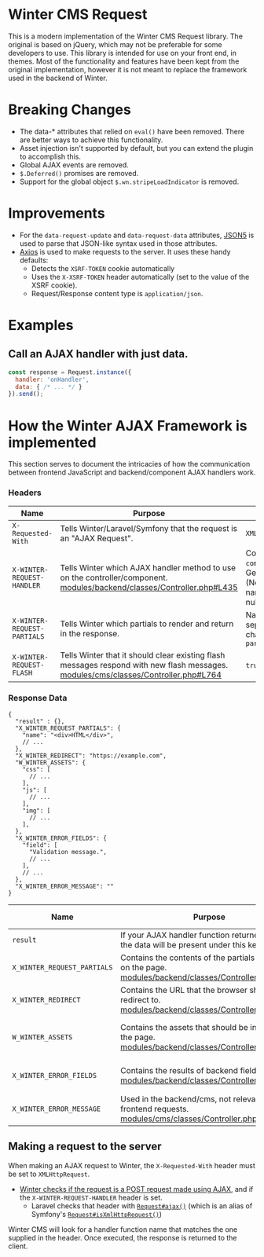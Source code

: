 # Winter CMS Request

This is a modern implementation of the Winter CMS Request library. The original is based on jQuery, which may not be preferable for some developers to use. This library is intended for use on your front end, in themes. Most of the functionality and features have been kept from the original implementation, however it is not meant to replace the framework used in the backend of Winter.

# Breaking Changes

 * The data-* attributes that relied on `eval()` have been removed. There are better ways to achieve this functionality.
 * Asset injection isn't supported by default, but you can extend the plugin to accomplish this.
 * Global AJAX events are removed.
 * `$.Deferred()` promises are removed.
 * Support for the global object `$.wn.stripeLoadIndicator` is removed.

# Improvements

  * For the `data-request-update` and `data-request-data` attributes, [JSON5](https://github.com/json5/json5) is used to parse that JSON-like syntax used in those attributes.
  * [Axios](https://github.com/axios/axios) is used to make requests to the server. It uses these handy defaults:
    * Detects the `XSRF-TOKEN` cookie automatically
    * Uses the `X-XSRF-TOKEN` header automatically (set to the value of the XSRF cookie).
    * Request/Response content type is `application/json`.

# Examples


## Call an AJAX handler with just data.

```javascript
const response = Request.instance({
  handler: 'onHandler',
  data: { /* ... */ }
}).send();
```


# How the Winter AJAX Framework is implemented

This section serves to document the intricacies of how the communication between frontend JavaScript and backend/component AJAX handlers work.

### Headers

| Name                        | Purpose | Values
| --------------------------- | ------- | -------
| `X-Requested-With`          | Tells Winter/Laravel/Symfony that the request is an "AJAX Request". | `XMLHttpRequest`
| `X-WINTER-REQUEST-HANDLER`  | Tells Winter which AJAX handler method to use on the controller/component. [modules/backend/classes/Controller.php#L435](https://github.com/wintercms/winter/blob/a56d7ec2af948480a2b24971b8118490f14dd042/modules/backend/classes/Controller.php#L435) | Component handler: `component::onEvent`; Generic handler: `onEvent` (Note: the `onAjax` handler name will always return null)
| `X-WINTER-REQUEST-PARTIALS` | Tells Winter which partials to render and return in the response. | Names of partials, separated by the `&` character. E.g. `partial1&partial2&partial3`
| `X-WINTER-REQUEST-FLASH`    | Tells Winter that it should clear existing flash messages respond with new flash messages. [modules/cms/classes/Controller.php#L764](https://github.com/wintercms/winter/blob/a56d7ec2af948480a2b24971b8118490f14dd042/modules/cms/classes/Controller.php#L764) | `true` \| `false`

### Response Data

```jsonc
{
  "result" : {},
  "X_WINTER_REQUEST_PARTIALS": {
    "name": "<div>HTML</div>",
    // ...
  },
  "X_WINTER_REDIRECT": "https://example.com",
  "W_WINTER_ASSETS": {
    "css": [
      // ...
    ],
    "js": [
      // ...
    ],
    "img": [
      // ...
    ],
  },
  "X_WINTER_ERROR_FIELDS": {
    "field": [
      "Validation message.",
      // ...
    ],
    // ...
  },
  "X_WINTER_ERROR_MESSAGE": ""
}
```

| Name                        | Purpose | JSON Structure Example
| --------------------------- | ------- | ----------------------
| `result`                    | If your AJAX handler function returned an array, the data will be present under this key. | N/A
| `X_WINTER_REQUEST_PARTIALS` | Contains the contents of the partials to update on the page. [modules/backend/classes/Controller.php#L460](https://github.com/wintercms/winter/blob/a56d7ec2af948480a2b24971b8118490f14dd042/modules/backend/classes/Controller.php#L460) | `{ "myPartial": "<div>...</div>", ... }`
| `X_WINTER_REDIRECT`         | Contains the URL that the browser should redirect to. [modules/backend/classes/Controller.php#L494](https://github.com/wintercms/winter/blob/a56d7ec2af948480a2b24971b8118490f14dd042/modules/backend/classes/Controller.php#L494)        | `"https://example.com"`
| `W_WINTER_ASSETS`           | Contains the assets that should be injected into the page. [modules/backend/classes/Controller.php#L508](https://github.com/wintercms/winter/blob/a56d7ec2af948480a2b24971b8118490f14dd042/modules/backend/classes/Controller.php#L508)   | `{ "css": [ "style.css", ... ], "js": [ "script.js", ... ], "img": [ "image.png", ... ] }`
| `X_WINTER_ERROR_FIELDS`     | Contains the results of backend field validation. [modules/backend/classes/Controller.php#L535](https://github.com/wintercms/winter/blob/a56d7ec2af948480a2b24971b8118490f14dd042/modules/backend/classes/Controller.php#L535)            | `{ "email": [ "The email field must be a valid email address.", ... ] }`
| `X_WINTER_ERROR_MESSAGE`    | Used in the backend/cms, not relevant for frontend requests. [modules/cms/classes/Controller.php#L790](https://github.com/wintercms/winter/blob/a56d7ec2af948480a2b24971b8118490f14dd042/modules/cms/classes/Controller.php#L790)

## Making a request to the server

When making an AJAX request to Winter, the `X-Requested-With` header must be set to `XMLHttpRequest`.

  * [Winter checks if the request is a POST request made using AJAX](https://github.com/wintercms/winter/blob/9654e0e427536bd1c1e3652dc527547c0d7e2d7a/modules/backend/classes/Controller.php#L429), and if the `X-WINTER-REQUEST-HANDLER` header is set.
    * Laravel checks that header with [`Request#ajax()`](https://github.com/laravel/framework/blob/42102589bc7f7b8533ee1b815ef0cc18017d4e45/src/Illuminate/Http/Request.php#L238) (which is an alias of Symfony's [`Request#isXmlHttpRequest()`](https://github.com/symfony/http-foundation/blob/f60c2e55bebe18bb54c11d1d91c914ddc8d80995/Request.php#L1763))

Winter CMS will look for a handler function name that matches the one supplied in the header. Once executed, the response is returned to the client.